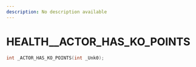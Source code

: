```yaml
---
description: No description available 
---
```


# HEALTH\__ACTOR_HAS_KO_POINTS

```cpp
int _ACTOR_HAS_KO_POINTS(int _Unk0);
```